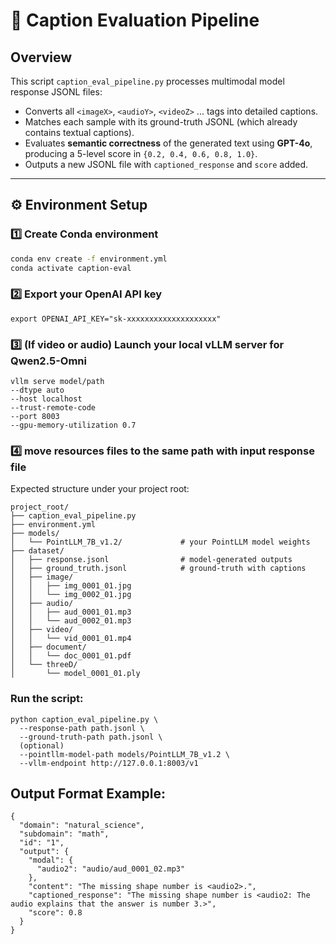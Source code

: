 # 🧠 Caption Evaluation Pipeline

## Overview
This script `caption_eval_pipeline.py` processes multimodal model response JSONL files:
- Converts all `<imageX>`, `<audioY>`, `<videoZ>` ... tags into detailed captions.
- Matches each sample with its ground-truth JSONL (which already contains textual captions).
- Evaluates **semantic correctness** of the generated text using **GPT-4o**, producing a 5-level score in `{0.2, 0.4, 0.6, 0.8, 1.0}`.
- Outputs a new JSONL file with `captioned_response` and `score` added.

---

## ⚙️ Environment Setup

### 1️⃣ Create Conda environment
```bash
conda env create -f environment.yml
conda activate caption-eval
```

### 2️⃣ Export your OpenAI API key
```
export OPENAI_API_KEY="sk-xxxxxxxxxxxxxxxxxxxx"
```

### 3️⃣ (If video or audio) Launch your local vLLM server for Qwen2.5-Omni
```
vllm serve model/path
--dtype auto   
--host localhost   
--trust-remote-code   
--port 8003
--gpu-memory-utilization 0.7
```

### 4️⃣ move resources files to the same path with input response file
Expected structure under your project root:
```
project_root/
├── caption_eval_pipeline.py
├── environment.yml
├── models/
│   └── PointLLM_7B_v1.2/             # your PointLLM model weights
├── dataset/
│   ├── response.jsonl                # model-generated outputs
│   ├── ground_truth.jsonl            # ground-truth with captions
│   ├── image/
│   │   ├── img_0001_01.jpg
│   │   └── img_0002_01.jpg
│   ├── audio/
│   │   ├── aud_0001_01.mp3
│   │   └── aud_0002_01.mp3
│   ├── video/
│   │   └── vid_0001_01.mp4
│   ├── document/
│   │   └── doc_0001_01.pdf
│   └── threeD/
│       └── model_0001_01.ply
```

### Run the script:
```
python caption_eval_pipeline.py \
  --response-path path.jsonl \
  --ground-truth-path path.jsonl \
  (optional)
  --pointllm-model-path models/PointLLM_7B_v1.2 \
  --vllm-endpoint http://127.0.0.1:8003/v1
```

## Output Format Example:
```
{
  "domain": "natural_science",
  "subdomain": "math",
  "id": "1",
  "output": {
    "modal": {
      "audio2": "audio/aud_0001_02.mp3"
    },
    "content": "The missing shape number is <audio2>.",
    "captioned_response": "The missing shape number is <audio2: The audio explains that the answer is number 3.>",
    "score": 0.8
  }
}
```